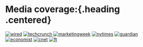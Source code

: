 <span>Media coverage:</span>{.heading .centered}
================================================

[![wired](/images/coverage/wired.png)](http://www.wired.co.uk/news/archive/2012-10/27/adblock-plus)
[![techcrunch](/images/coverage/techcrunch.png)](http://techcrunch.com/2013/10/07/adblock-plus-whitelist-acceptable-ads-numbers/)
[![marketingweek](/images/coverage/marketingweek.png)](http://www.marketingweek.co.uk/opinion/adblock-plus-may-be-a-hustle-but-may-also-be-the-shot-in-the-arm-your-brand-needs/4008369.article)
[![nytimes](/images/coverage/nytimes.png)](http://www.nytimes.com/2012/01/02/business/media/adblock-plus-allowing-some-online-advertisements.html?pagewanted=all&r=1)
[![guardian](/images/coverage/guardian.png)](http://www.theguardian.com/technology/2013/oct/14/the-tiny-german-company-threatening-the-internets-business-model)
[![economist](/images/coverage/economist.png)](http://www.economist.com/news/international/21565931-doom-beckons-online-ads-clicked)
[![cnet](/images/coverage/cnet.png)](http://howto.cnet.com/8301-11310_39-57593140-285/selective-ad-blocking-lets-you-support-your-favorite-sites/)
[![ft](/images/coverage/ft.png)](http://www.ft.com/cms/s/0/dd4f15d0-34d9-11e2-99df-00144feabdc0.html)
